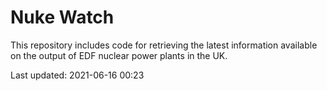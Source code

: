 # Nuke Watch

This repository includes code for retrieving the latest information available on the output of EDF nuclear power plants in the UK.

Last updated: 2021-06-16 00:23